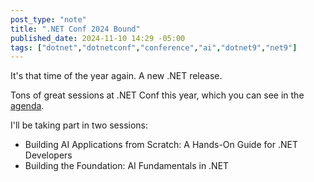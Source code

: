 ```yaml
---
post_type: "note"
title: ".NET Conf 2024 Bound"
published_date: 2024-11-10 14:29 -05:00
tags: ["dotnet","dotnetconf","conference","ai","dotnet9","net9"]
---
```


It's that time of the year again. A new .NET release.

Tons of great sessions at .NET Conf this year, which you can see in the [agenda](https://www.dotnetconf.net/).

I'll be taking part in two sessions:

- Building AI Applications from Scratch: A Hands-On Guide for .NET Developers
- Building the Foundation: AI Fundamentals in .NET
